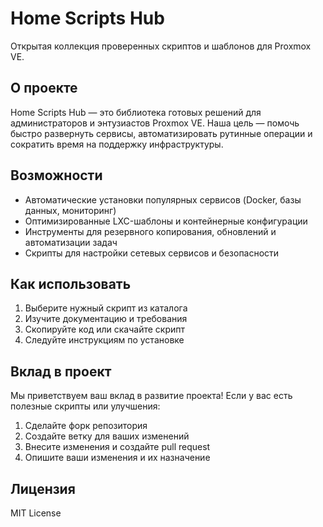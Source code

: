 # Home Scripts Hub

Открытая коллекция проверенных скриптов и шаблонов для Proxmox VE.

## О проекте

Home Scripts Hub — это библиотека готовых решений для администраторов и энтузиастов Proxmox VE. Наша цель — помочь быстро развернуть сервисы, автоматизировать рутинные операции и сократить время на поддержку инфраструктуры.

## Возможности

- Автоматические установки популярных сервисов (Docker, базы данных, мониторинг)
- Оптимизированные LXC-шаблоны и контейнерные конфигурации
- Инструменты для резервного копирования, обновлений и автоматизации задач
- Скрипты для настройки сетевых сервисов и безопасности

## Как использовать

1. Выберите нужный скрипт из каталога
2. Изучите документацию и требования
3. Скопируйте код или скачайте скрипт
4. Следуйте инструкциям по установке

## Вклад в проект

Мы приветствуем ваш вклад в развитие проекта! Если у вас есть полезные скрипты или улучшения:

1. Сделайте форк репозитория
2. Создайте ветку для ваших изменений
3. Внесите изменения и создайте pull request
4. Опишите ваши изменения и их назначение

## Лицензия

MIT License